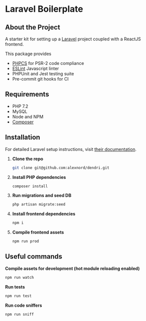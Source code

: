 # Laravel Boilerplate

## About the Project

A starter kit for setting up a [Laravel](https://laravel.com) project coupled with a ReactJS frontend.

This package provides
* [PHPCS](https://github.com/squizlabs/PHP_CodeSniffer) for PSR-2 code compliance
* [ESLint](https://github.com/eslint/eslint) Javascript linter
* PHPUnit and Jest testing suite
* Pre-commit git hooks for CI

## Requirements

* PHP 7.2
* MySQL
* Node and NPM
* [Composer](https://getcomposer.org/)

## Installation

For detailed Laravel setup instructions, visit [their documentation](https://laravel.com/docs/5.8/installation).

1. **Clone the repo**
   
   ```sh
   git clone git@github.com:alexnord/dendri.git
   ```
2. **Install PHP dependencies**
   
   ```sh
   composer install
   ```
3. **Run migrations and seed DB**
   
   ```sh
   php artisan migrate:seed
   ```
4. **Install frontend dependencies**
   
   ```sh
   npm i
   ```
5. **Compile frontend assets**

   ```sh
   npm run prod
   ```

## Useful commands

**Compile assets for development (hot module reloading enabled)**
```sh
npm run watch
```

**Run tests**
```sh
npm run test
```

**Run code sniffers**
```sh
npm run sniff
```